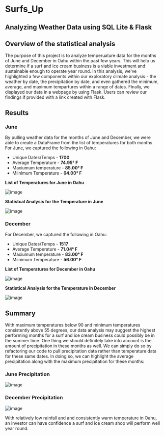# Surfs_Up
## Analyzing Weather Data using SQL Lite &amp; Flask

## Overview of the statistical analysis

The purpose of this project is to analyze temperuature data for the months of June and December in Oahu within the past few years. This will help us determine if a surf and ice cream business is a viable investment and sustainable enough to operate year round. In this analysis, we've highlighted a few components within our exploratory climate analysis - the weather by date, the precipitation by date, and even gathered the minimum, average, and maximum tempartures within a range of dates. Finally, we displayed our data in a webpage by using Flask. Users can review our findings if provided with a link created with Flask.

## Results

### June
By pulling weather data for the months of June and December, we were able to create a DataFrame from the list of temperatures for both months. For June, we captured the following in Oahu:

- Unique Dates/Temps - **1700**
- Average Temperature - **74.95° F**
- Maxiumum temperature - **85.00° F**
- Miinimum Temperature - **64.00° F**

**List of Temperatures for June in Oahu**          

![image](https://user-images.githubusercontent.com/89496798/145729642-8c69c61d-e8a6-4966-a233-867a6730244a.png)

**Statistcal Analysis for the Temperature in June**         

![image](https://user-images.githubusercontent.com/89496798/145729523-f45ca655-421e-4a4b-9668-53f86eca39ab.png)

### December
For December, we captured the following in Oahu:

- Unique Dates/Temps - **1517**
- Average Temperature - **71.04° F**
- Maxiumum temperature - **83.00° F**
- Miinimum Temperature - **56.00° F**

**List of Temperatures for December in Oahu**               

![image](https://user-images.githubusercontent.com/89496798/145729659-b292c023-03e5-42f0-92c9-df27b01f5cd1.png)

**Statistical Analysis for the Temperature in December**                  

![image](https://user-images.githubusercontent.com/89496798/145729622-6acb4214-db76-461d-b135-2cff87e0e319.png)

## Summary
With maximum temperatures below 90 and minimum temperatures consistently above 55 degrees, our data analysis may suggest the highest performing months for a surf and ice cream business could possibly be in the summer time. One thing we should definitely take into account is the amount of precipitation in these months as well. We can simply do so by refactoring our code to pull precipitation data rather than temperature data for these same dates. In doing so, we can highlight the average precipitation along with the maximum precipitation for these months:

### June Precipitation

![image](https://user-images.githubusercontent.com/89496798/145730132-627ca25f-48d1-4704-b8ee-fa77d32c9bdb.png)

### December Precipitation

![image](https://user-images.githubusercontent.com/89496798/145730143-40188d25-9c06-45ad-b55d-c8cf0073217c.png)

With relatively low rainfall and and consistently warm temperature in Oahu, an investor can have confidence a surf and ice cream shop will perform well year round.
